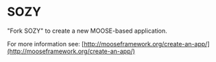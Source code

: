 SOZY
=====

"Fork SOZY" to create a new MOOSE-based application.

For more information see: [http://mooseframework.org/create-an-app/](http://mooseframework.org/create-an-app/)
